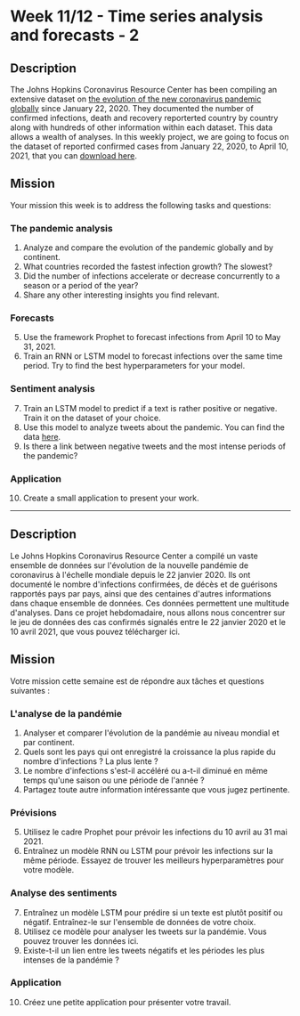 # Week 11/12 - Time series analysis and forecasts - 2
## Description
The Johns Hopkins Coronavirus Resource Center has been compiling an extensive dataset on [the evolution of the new coronavirus pandemic globally](https://data.humdata.org/dataset/novel-coronavirus-2019-ncov-cases) since January 22, 2020. They documented the number of confirmed infections, death and recovery reporterted country by country along with hundreds of other information within each dataset.
This data allows a wealth of analyses. In this weekly project, we are going to focus on the dataset of reported confirmed cases from January 22, 2020, to April 10, 2021, that you can [download here](https://raw.githubusercontent.com/mansont/datasets-tests/main/covid19_confirmed_global.csv).
## Mission
Your mission this week is to address the following tasks and questions:
### The pandemic analysis
1. Analyze and compare the evolution of the pandemic globally and by continent.
2. What countries recorded the fastest infection growth? The slowest?
3. Did the number of infections accelerate or decrease concurrently to a season or a period of the year?
4. Share any other interesting insights you find relevant.
### Forecasts
5. Use the framework Prophet to forecast infections from April 10 to May 31, 2021.
6. Train an RNN or LSTM model to forecast infections over the same time period. Try to find the best hyperparameters for your model.
### Sentiment analysis
7. Train an LSTM model to predict if a text is rather positive or negative. Train it on the dataset of your choice.
8. Use this model to analyze tweets about the pandemic. You can find the data [here](https://www.kaggle.com/datasets/gpreda/covid19-tweets).
9. Is there a link between negative tweets and the most intense periods of the pandemic?
### Application
10. Create a small application to present your work.

----

## Description
Le Johns Hopkins Coronavirus Resource Center a compilé un vaste ensemble de données sur l'évolution de la nouvelle pandémie de coronavirus à l'échelle mondiale depuis le 22 janvier 2020. Ils ont documenté le nombre d'infections confirmées, de décès et de guérisons rapportés pays par pays, ainsi que des centaines d'autres informations dans chaque ensemble de données.
Ces données permettent une multitude d'analyses. Dans ce projet hebdomadaire, nous allons nous concentrer sur le jeu de données des cas confirmés signalés entre le 22 janvier 2020 et le 10 avril 2021, que vous pouvez télécharger ici.
## Mission
Votre mission cette semaine est de répondre aux tâches et questions suivantes :
### L'analyse de la pandémie
1. Analyser et comparer l'évolution de la pandémie au niveau mondial et par continent.
2. Quels sont les pays qui ont enregistré la croissance la plus rapide du nombre d'infections ? La plus lente ?
3. Le nombre d'infections s'est-il accéléré ou a-t-il diminué en même temps qu'une saison ou une période de l'année ?
4. Partagez toute autre information intéressante que vous jugez pertinente.
### Prévisions
5. Utilisez le cadre Prophet pour prévoir les infections du 10 avril au 31 mai 2021.
6. Entraînez un modèle RNN ou LSTM pour prévoir les infections sur la même période. Essayez de trouver les meilleurs hyperparamètres pour votre modèle.
### Analyse des sentiments
7. Entraînez un modèle LSTM pour prédire si un texte est plutôt positif ou négatif. Entraînez-le sur l'ensemble de données de votre choix.
8. Utilisez ce modèle pour analyser les tweets sur la pandémie. Vous pouvez trouver les données ici.
9. Existe-t-il un lien entre les tweets négatifs et les périodes les plus intenses de la pandémie ?
### Application
10. Créez une petite application pour présenter votre travail.
